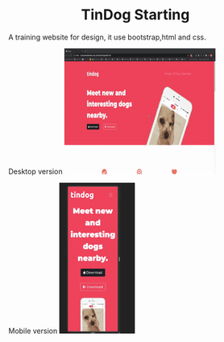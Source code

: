 <h1 align="center">TinDog Starting </h1>

A training website for design, it use bootstrap,html and css.


Desktop version
<img src="ressource/desktop.gif" width="300" height="250" />

Mobile version
<img src="ressource/mobile-size.gif" width="150" height="300" />
